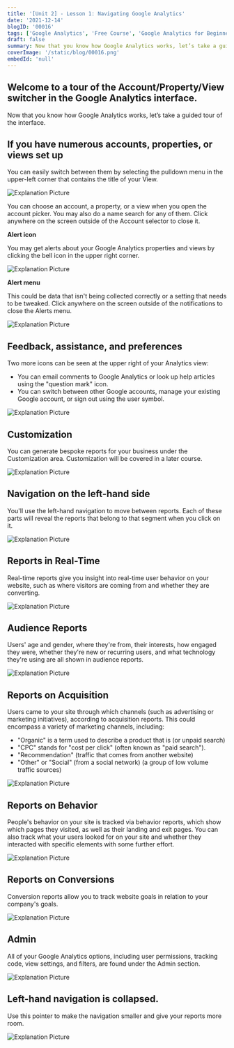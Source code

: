 ```yaml
---
title: '[Unit 2] - Lesson 1: Navigating Google Analytics'
date: '2021-12-14'
blogID: '00016'
tags: ['Google Analytics', 'Free Course', 'Google Analytics for Beginners']
draft: false
summary: Now that you know how Google Analytics works, let’s take a guided tour of the interface. Lets understand the Universal Analytics Dashboard.
coverImage: '/static/blog/00016.png'
embedId: 'null'
---
```


## Welcome to a tour of the Account/Property/View switcher in the Google Analytics interface.

Now that you know how Google Analytics works, let’s take a guided tour of the interface.

## If you have numerous accounts, properties, or views set up

You can easily switch between them by selecting the pulldown menu in the upper-left corner that contains the title of your View.

![Explanation Picture](/static/blog/00016_1.png)

You can choose an account, a property, or a view when you open the account picker. You may also do a name search for any of them. Click anywhere on the screen outside of the Account selector to close it.

**Alert icon**

You may get alerts about your Google Analytics properties and views by clicking the bell icon in the upper right corner.

![Explanation Picture](/static/blog/00016_3.png)

**Alert menu**

This could be data that isn't being collected correctly or a setting that needs to be tweaked. Click anywhere on the screen outside of the notifications to close the Alerts menu.

![Explanation Picture](/static/blog/00016_2.png)

## Feedback, assistance, and preferences

Two more icons can be seen at the upper right of your Analytics view:

- You can email comments to Google Analytics or look up help articles using the "question mark" icon.
- You can switch between other Google accounts, manage your existing Google account, or sign out using the user symbol.

![Explanation Picture](/static/blog/00016_3.png)

## Customization

You can generate bespoke reports for your business under the Customization area. Customization will be covered in a later course.

![Explanation Picture](/static/blog/00016_4.png)

## Navigation on the left-hand side

You'll use the left-hand navigation to move between reports. Each of these parts will reveal the reports that belong to that segment when you click on it.

![Explanation Picture](/static/blog/00016_5.png)

## Reports in Real-Time

Real-time reports give you insight into real-time user behavior on your website, such as where visitors are coming from and whether they are converting.

![Explanation Picture](/static/blog/00016_6.png)

## Audience **Reports**

Users' age and gender, where they're from, their interests, how engaged they were, whether they're new or recurring users, and what technology they're using are all shown in audience reports.

![Explanation Picture](/static/blog/00016_7.png)

## Reports on **Acquisition**

Users came to your site through which channels (such as advertising or marketing initiatives), according to acquisition reports. This could encompass a variety of marketing channels, including:

- "Organic" is a term used to describe a product that is (or unpaid search)
- "CPC" stands for "cost per click" (often known as "paid search").
- "Recommendation" (traffic that comes from another website)
- "Other" or "Social" (from a social network) (a group of low volume traffic sources)

![Explanation Picture](/static/blog/00016_8.png)

## Reports on Behavior

People's behavior on your site is tracked via behavior reports, which show which pages they visited, as well as their landing and exit pages. You can also track what your users looked for on your site and whether they interacted with specific elements with some further effort.

![Explanation Picture](/static/blog/00016_9.png)

## Reports on Conversions

Conversion reports allow you to track website goals in relation to your company's goals.

![Explanation Picture](/static/blog/00016_10.png)

## Admin

All of your Google Analytics options, including user permissions, tracking code, view settings, and filters, are found under the Admin section.

![Explanation Picture](/static/blog/00016_11.png)

## Left-hand navigation is collapsed.

Use this pointer to make the navigation smaller and give your reports more room.

![Explanation Picture](/static/blog/00016_12.png)
